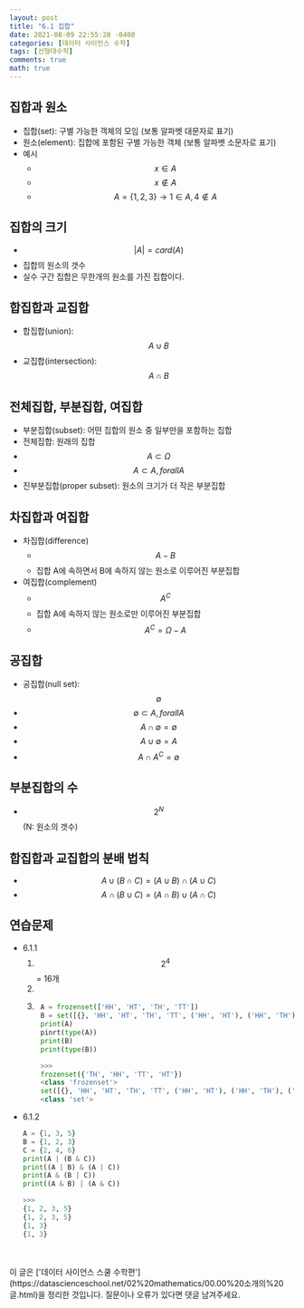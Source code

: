 ```yaml
---
layout: post
title: "6.1 집합"
date: 2021-08-09 22:55:28 -0400
categories: [데이터 사이언스 수학]
tags: [선형대수학]
comments: true
math: true
---
```


## 집합과 원소
- 집합(set): 구별 가능한 객체의 모임 (보통 알파벳 대문자로 표기)
- 원소(element): 집합에 포함된 구별 가능한 객체 (보통 알파벳 소문자로 표기)
- 예시
    - $$x \in A$$
    - $$x \notin A$$
    - $$A = \{1, 2, 3\} \rightarrow 1 \in A, 4 \notin A$$ 

## 집합의 크기
- $$|A| = card(A)$$
- 집합의 원소의 갯수
- 실수 구간 집합은 무한개의 원소를 가진 집합이다.

## 합집합과 교집합
- 합집합(union): $$A \cup B$$
- 교집합(intersection): $$A \cap B$$

## 전체집합, 부분집합, 여집합
- 부분집합(subset): 어떤 집합의 원소 중 일부만을 포함하는 집합
- 전체집합: 원래의 집합
- $$A \subset \Omega$$
- $$A \subset A, for all A$$
- 진부분집합(proper subset): 원소의 크기가 더 작은 부분집합

## 차집합과 여집합
- 차집합(difference)
    - $$A - B$$
    - 집합 A에 속하면서 B에 속하지 않는 원소로 이루어진 부분집합
- 여집합(complement)
    - $$A^C$$
    - 집합 A에 속하지 않는 원소로만 이루어진 부분집합
    - $$A^C = \Omega - A$$

## 공집합
- 공집합(null set): $$\emptyset$$
- $$\emptyset \subset A, for all A$$
- $$A \cap \emptyset = \emptyset$$
- $$A \cup \emptyset = A$$
- $$A \cap A^C = \emptyset$$

## 부분집합의 수
- $$2^N$$ (N: 원소의 갯수)

## 합집합과 교집합의 분배 법칙
- $$A \cup (B \cap C) = (A \cup B) \cap (A \cup C)$$
- $$A \cap (B \cup C) = (A \cap B) \cup (A \cap C)$$

## 연습문제
- 6.1.1<br/>
    1. $$2^4$$ = 16개
    2. 
    3. ```python
        A = frozenset(['HH', 'HT', 'TH', 'TT'])
        B = set([{}, 'HH', 'HT', 'TH', 'TT', ('HH', 'HT'), ('HH', 'TH'), ('HH', 'TT'), ('HT', 'TH'), ('HT', 'TT'), ('TH', 'TT'), ('HH', 'HT', 'TH'), ('HH', 'HT', 'TT'), ('HH', 'TH', 'TT'), ('HT', 'TH', 'TT'), ('HH', 'HT', 'TH', 'TT')])
        print(A)
        pinrt(type(A))
        print(B)
        print(type(B))

        >>>
        frozenset({'TH', 'HH', 'TT', 'HT'})
        <class 'frozenset'>
        set([{}, 'HH', 'HT', 'TH', 'TT', ('HH', 'HT'), ('HH', 'TH'), ('HH', 'TT'), ('HT', 'TH'), ('HT', 'TT'), ('TH', 'TT'), ('HH', 'HT', 'TH'), ('HH', 'HT', 'TT'), ('HH', 'TH', 'TT'), ('HT', 'TH', 'TT'), ('HH', 'HT', 'TH', 'TT')])
        <class 'set'>
        ```
- 6.1.2<br/>
    ```python
    A = {1, 3, 5}
    B = {1, 2, 3}
    C = {2, 4, 6}
    print(A | (B & C))
    print((A | B) & (A | C))
    print(A & (B | C))
    print((A & B) | (A & C))
    
    >>>
    {1, 2, 3, 5}
    {1, 2, 3, 5}
    {1, 3}
    {1, 3}
    ```


<br/>
<br/>
이 글은 ['데이터 사이언스 스쿨 수학편'](https://datascienceschool.net/02%20mathematics/00.00%20소개의%20글.html)을 정리한 것입니다.
질문이나 오류가 있다면 댓글 남겨주세요.